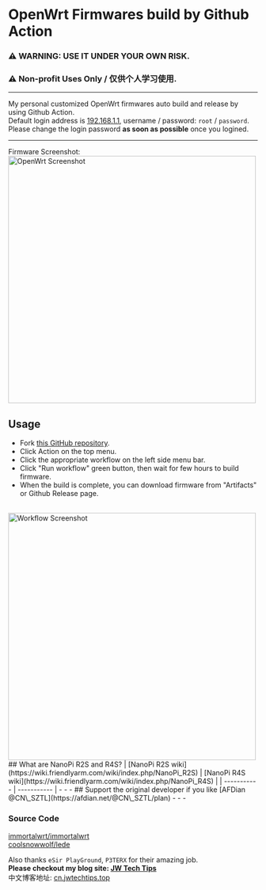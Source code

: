 # OpenWrt Firmwares build by Github Action
### ⚠ WARNING: USE IT UNDER YOUR OWN RISK.
### ⚠ Non-profit Uses Only / 仅供个人学习使用.
- - -
My personal customized OpenWrt firmwares auto build and release by using Github Action. <br>
Default login address is [192.168.1.1](192.168.1.1), username / password: `root` / `password`.<br>
Please change the login password **as soon as possible** once you logined.
- - -
Firmware Screenshot: <br>
<img src="https://github.com/Kurokosama/AutoBuild-OpenWRT/blob/27848e715d3ba57727165f94cc4319f59e1f88bb/images/openwrt.png?raw=true" alt="OpenWrt Screenshot" width="500">
## Usage
- Fork [this GitHub repository](https://github.com/Kurokosama/AutoBuild-OpenWRT).
- Click Action on the top menu.
- Click the appropriate workflow on the left side menu bar.
- Click "Run workflow" green button, then wait for few hours to build firmware.
- When the build is complete, you can download firmware from "Artifacts" or Github Release page.
<br>
<img src="https://github.com/Kurokosama/AutoBuild-OpenWRT/blob/50cc2fff6fd6b66e62df639ad7bfcde3cef6f945/images/screenshot.png?raw=true" alt="Workflow Screenshot" width="500">
<br>
## What are NanoPi R2S and R4S?
| [NanoPi R2S wiki](https://wiki.friendlyarm.com/wiki/index.php/NanoPi_R2S) | [NanoPi R4S wiki](https://wiki.friendlyarm.com/wiki/index.php/NanoPi_R4S) |
| ----------- | ----------- |
- - -
## Support the original developer if you like
[AFDian @CN\_SZTL](https://afdian.net/@CN\_SZTL/plan)
- - -

### Source Code
[immortalwrt/immortalwrt](https://github.com/immortalwrt/immortalwrt) <br>
[coolsnowwolf/lede](https://github.com/coolsnowwolf/lede) <br>

Also thanks `eSir PlayGround`, `P3TERX` for their amazing job.
<br>
<strong>Please checkout my blog site: [JW Tech Tips](https://www.jwtechtips.top/) </strong><br>
中文博客地址: [cn.jwtechtips.top](https://cn.jwtechtips.top/)